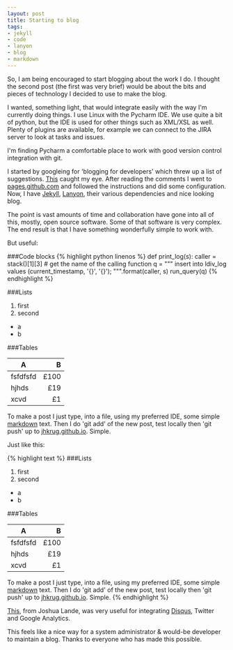 ```yaml
---
layout: post
title: Starting to blog
tags:
- jekyll
- code
- lanyon
- blog
- markdown
---
```


So, I am being encouraged to start blogging about the work I do. I
thought the second post (the first was very brief) would be about the
bits and pieces of technology I decided to use to make the blog.

I wanted, something light, that would integrate easily with the way I'm
currently doing things. I use Linux with the Pycharm IDE.  We use quite
a bit of python, but the IDE is used for other things such as XML/XSL
as well. Plenty of plugins are available, for example we can connect to
the JIRA server to look at tasks and issues.

<!--more-->

I'm finding Pycharm a comfortable place to work with good version control
integration with git.

I started by googleing for 'blogging for
developers' which threw up a list of suggestions.
[This](http://www.quora.com/Whats-the-best-blogging-platform-for-programmers)
caught my eye. After reading the comments I went to
[pages.github.com](https://pages.github.com) and followed the instructions
and did some configuration.  Now, I have [Jekyll](http://jekyllrb.com/),
[Lanyon](https://github.com/poole/lanyon), their various dependencies
and nice looking blog.

The point is vast amounts of time and collaboration
have gone into all of this, mostly, open source software. Some of that
software is very complex. The end result is that I have something
wonderfully simple to work with.

But useful:

###Code blocks
{% highlight python linenos %}
def print_log(s):
    caller = stack()[1][3]  # get the name of the calling function
    q = """
      insert into ldiv_log values (current_timestamp, '{}', '{}');
    """.format(caller, s)
    run_query(q)
{% endhighlight %}

###Lists

1. first
2. second
 * a
 * b

###Tables

| A         | B     |
| --------- | -----:|
| fsfdfsfd  |  £100 |
| hjhds     |   £19 |
| xcvd      |    £1 |

To make a post I just type, into a file, using my preferred IDE, some
simple [markdown](http://en.wikipedia.org/wiki/Markdown) text. Then
I do 'git add' of the new post, test locally then 'git push' up to
[jhkrug.github.io](http://jhkrug.github.io). Simple.

Just like this:

{% highlight text %}
###Lists

1. first
2. second
 * a
 * b

###Tables

| A         | B     |
| --------- | -----:|
| fsfdfsfd  |  £100 |
| hjhds     |   £19 |
| xcvd      |    £1 |

To make a post I just type, into a file, using my preferred IDE, some
simple [markdown](http://en.wikipedia.org/wiki/Markdown) text. Then
I do 'git add' of the new post, test locally then 'git push' up to
[jhkrug.github.io](http://jhkrug.github.io). Simple.
{% endhighlight %}

[This](http://joshualande.com/jekyll-github-pages-poole/), from Joshua Lande, was very
useful for integrating [Disqus](https://disqus.com/), Twitter and 
Google Analytics.

This feels like a nice way for a system administrator & would-be developer
to maintain a blog. Thanks to everyone who has made this possible.
